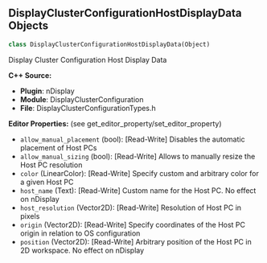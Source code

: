 ## DisplayClusterConfigurationHostDisplayData Objects

```python
class DisplayClusterConfigurationHostDisplayData(Object)
```

Display Cluster Configuration Host Display Data

**C++ Source:**

- **Plugin**: nDisplay
- **Module**: DisplayClusterConfiguration
- **File**: DisplayClusterConfigurationTypes.h

**Editor Properties:** (see get_editor_property/set_editor_property)

- ``allow_manual_placement`` (bool):  [Read-Write] Disables the automatic placement of Host PCs
- ``allow_manual_sizing`` (bool):  [Read-Write] Allows to manually resize the Host PC resolution
- ``color`` (LinearColor):  [Read-Write] Specify custom and arbitrary color for a given Host PC
- ``host_name`` (Text):  [Read-Write] Custom name for the Host PC. No effect on nDisplay
- ``host_resolution`` (Vector2D):  [Read-Write] Resolution of Host PC in pixels
- ``origin`` (Vector2D):  [Read-Write] Specify coordinates of the Host PC origin in relation to OS configuration
- ``position`` (Vector2D):  [Read-Write] Arbitrary position of the Host PC in 2D workspace. No effect on nDisplay

<a id="unreal.DisplayClusterConfigurationCluster"></a>